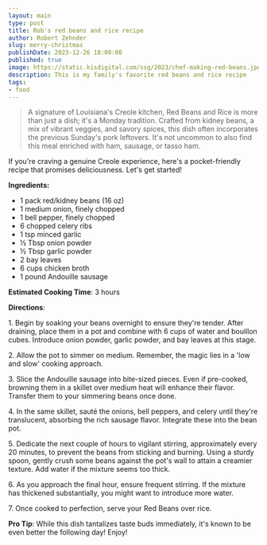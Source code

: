 ```yaml
---
layout: main
type: post
title: Rob's red beans and rice recipe
author: Robert Zehnder
slug: merry-christmas
publishDate: 2023-12-26 18:00:00
published: true
image: https://static.kisdigital.com/ssg/2023/chef-making-red-beans.jpg
description: This is my family's favorite red beans and rice recipe
tags:
- food
---
```

> A signature of Louisiana's Creole kitchen, Red Beans and Rice is more than just a dish; it's a Monday tradition. Crafted from kidney beans, a mix of vibrant veggies, and savory spices, this dish often incorporates the previous Sunday's pork leftovers. It's not uncommon to also find this meal enriched with ham, sausage, or tasso ham.

If you're craving a genuine Creole experience, here's a pocket-friendly recipe that promises deliciousness. Let's get started!

**Ingredients:**

*   1 pack red/kidney beans (16 oz)
*   1 medium onion, finely chopped
*   1 bell pepper, finely chopped
*   6 chopped celery ribs
*   1 tsp minced garlic
*   ½ Tbsp onion powder
*   ½ Tbsp garlic powder
*   2 bay leaves
*   6 cups chicken broth
*   1 pound Andouille sausage

**Estimated Cooking Time**: 3 hours

**Directions**:

1\. Begin by soaking your beans overnight to ensure they're tender. After draining, place them in a pot and combine with 6 cups of water and bouillon cubes. Introduce onion powder, garlic powder, and bay leaves at this stage.  
 
2\. Allow the pot to simmer on medium. Remember, the magic lies in a 'low and slow' cooking approach.

3\. Slice the Andouille sausage into bite-sized pieces. Even if pre-cooked, browning them in a skillet over medium heat will enhance their flavor. Transfer them to your simmering beans once done.

4\. In the same skillet, sauté the onions, bell peppers, and celery until they're translucent, absorbing the rich sausage flavor. Integrate these into the bean pot.

5\. Dedicate the next couple of hours to vigilant stirring, approximately every 20 minutes, to prevent the beans from sticking and burning. Using a sturdy spoon, gently crush some beans against the pot's wall to attain a creamier texture. Add water if the mixture seems too thick.

6\. As you approach the final hour, ensure frequent stirring. If the mixture has thickened substantially, you might want to introduce more water.

7\. Once cooked to perfection, serve your Red Beans over rice.

**Pro Tip**: While this dish tantalizes taste buds immediately, it's known to be even better the following day! Enjoy!